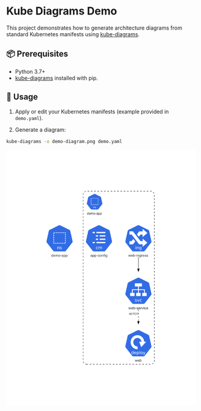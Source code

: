# Kube Diagrams Demo

This project demonstrates how to generate architecture diagrams from standard Kubernetes manifests using [kube-diagrams](https://github.com/philippemerle/KubeDiagrams/tree/main).


## 📦 Prerequisites

- Python 3.7+
- [kube-diagrams](https://github.com/philippemerle/KubeDiagrams/tree/main) installed with pip.

## 🚀 Usage

1. Apply or edit your Kubernetes manifests (example provided in `demo.yaml`).

2. Generate a diagram:

```bash
kube-diagrams -o demo-diagram.png demo.yaml
```

![Alt text](demo-diagram.png)